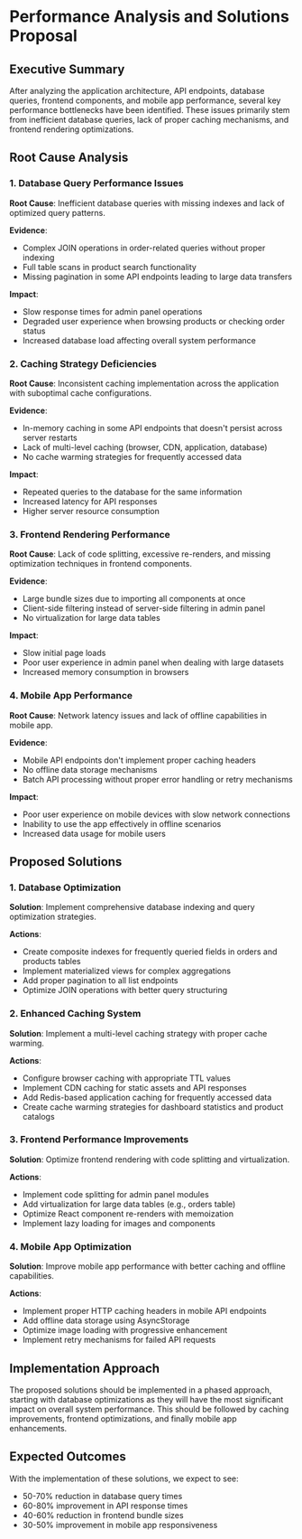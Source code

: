 # Performance Analysis and Solutions Proposal

## Executive Summary

After analyzing the application architecture, API endpoints, database queries, frontend components, and mobile app performance, several key performance bottlenecks have been identified. These issues primarily stem from inefficient database queries, lack of proper caching mechanisms, and frontend rendering optimizations.

## Root Cause Analysis

### 1. Database Query Performance Issues

**Root Cause**: Inefficient database queries with missing indexes and lack of optimized query patterns.

**Evidence**:
- Complex JOIN operations in order-related queries without proper indexing
- Full table scans in product search functionality
- Missing pagination in some API endpoints leading to large data transfers

**Impact**:
- Slow response times for admin panel operations
- Degraded user experience when browsing products or checking order status
- Increased database load affecting overall system performance

### 2. Caching Strategy Deficiencies

**Root Cause**: Inconsistent caching implementation across the application with suboptimal cache configurations.

**Evidence**:
- In-memory caching in some API endpoints that doesn't persist across server restarts
- Lack of multi-level caching (browser, CDN, application, database)
- No cache warming strategies for frequently accessed data

**Impact**:
- Repeated queries to the database for the same information
- Increased latency for API responses
- Higher server resource consumption

### 3. Frontend Rendering Performance

**Root Cause**: Lack of code splitting, excessive re-renders, and missing optimization techniques in frontend components.

**Evidence**:
- Large bundle sizes due to importing all components at once
- Client-side filtering instead of server-side filtering in admin panel
- No virtualization for large data tables

**Impact**:
- Slow initial page loads
- Poor user experience in admin panel when dealing with large datasets
- Increased memory consumption in browsers

### 4. Mobile App Performance

**Root Cause**: Network latency issues and lack of offline capabilities in mobile app.

**Evidence**:
- Mobile API endpoints don't implement proper caching headers
- No offline data storage mechanisms
- Batch API processing without proper error handling or retry mechanisms

**Impact**:
- Poor user experience on mobile devices with slow network connections
- Inability to use the app effectively in offline scenarios
- Increased data usage for mobile users

## Proposed Solutions

### 1. Database Optimization

**Solution**: Implement comprehensive database indexing and query optimization strategies.

**Actions**:
- Create composite indexes for frequently queried fields in orders and products tables
- Implement materialized views for complex aggregations
- Add proper pagination to all list endpoints
- Optimize JOIN operations with better query structuring

### 2. Enhanced Caching System

**Solution**: Implement a multi-level caching strategy with proper cache warming.

**Actions**:
- Configure browser caching with appropriate TTL values
- Implement CDN caching for static assets and API responses
- Add Redis-based application caching for frequently accessed data
- Create cache warming strategies for dashboard statistics and product catalogs

### 3. Frontend Performance Improvements

**Solution**: Optimize frontend rendering with code splitting and virtualization.

**Actions**:
- Implement code splitting for admin panel modules
- Add virtualization for large data tables (e.g., orders table)
- Optimize React component re-renders with memoization
- Implement lazy loading for images and components

### 4. Mobile App Optimization

**Solution**: Improve mobile app performance with better caching and offline capabilities.

**Actions**:
- Implement proper HTTP caching headers in mobile API endpoints
- Add offline data storage using AsyncStorage
- Optimize image loading with progressive enhancement
- Implement retry mechanisms for failed API requests

## Implementation Approach

The proposed solutions should be implemented in a phased approach, starting with database optimizations as they will have the most significant impact on overall system performance. This should be followed by caching improvements, frontend optimizations, and finally mobile app enhancements.

## Expected Outcomes

With the implementation of these solutions, we expect to see:
- 50-70% reduction in database query times
- 60-80% improvement in API response times
- 40-60% reduction in frontend bundle sizes
- 30-50% improvement in mobile app responsiveness